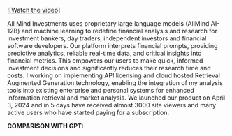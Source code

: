 [![Watch the video]](https://d136zjuw93aotk.cloudfront.net/Landing%20Page%20Dark.mp4)


All Mind Investments uses proprietary large language models (AllMind AI-12B) and machine learning to redefine financial analysis and research for investment bankers, day traders, independent investors and financial software developers. Our platform interprets financial prompts, providing predictive analytics, reliable real-time data, and critical insights into financial metrics. This empowers our users to make quick, informed investment decisions and significantly reduces their research time and costs. I working on implementing API licensing and cloud hosted Retrieval Augmented Generation technology, enabling the integration of my analysis tools into existing enterprise and personal systems for enhanced information retrieval and market analysis. We launched our product on April 3, 2024 and in 5 days have received almost 3000 site viewers and many active users who have started paying for a subscription. 

**COMPARISON WITH GPT:**

